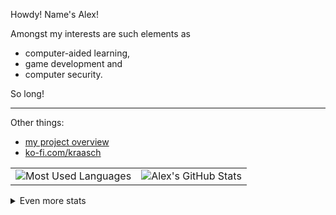 
Howdy! Name's Alex!

Amongst my interests are such elements as

  - computer-aided learning,
  - game development and
  - computer security.


So long!

---

Other things:

  - [my project overview](./info/overview.md)
  - [ko-fi.com/kraasch](https://ko-fi.com/kraasch)

<table>
  <tr>
    <td>
      <img src="https://github-readme-stats.vercel.app/api/top-langs/?username=kraasch&layout=compact&hide_border=true&theme=transparent&text_color=38bdae&langs_count=12&cache_seconds=86400" alt="Most Used Languages" />
    </td>
    <td>
      <img src="https://github-readme-stats.vercel.app/api?username=kraasch&custom_title=Alexes%20GitHub%20Stats&show_icons=true&hide_border=true&theme=transparent&text_color=38bdae&cache_seconds=86400" alt="Alex's GitHub Stats" />
    </td>
  </tr>
</table>

<details>
  <summary>Even more stats</summary>
  <br />
  More <a href="https://github-profile-summary-cards.vercel.app/demo.html">Github stats</a>.
  <br />
  <img src="http://github-profile-summary-cards.vercel.app/api/cards/profile-details?username=kraasch&theme=aura" alt="general" width="600"/>
  <br />
  <img src="http://github-profile-summary-cards.vercel.app/api/cards/repos-per-language?username=kraasch&theme=aura" alt="languages by repo" width="299"/><img src="http://github-profile-summary-cards.vercel.app/api/cards/most-commit-language?username=kraasch&theme=aura" alt="languages by commit" width="299"/>
  <br />
  <img src="http://github-profile-summary-cards.vercel.app/api/cards/stats?username=kraasch&theme=aura" alt="stats" width="299"/><img src="http://github-profile-summary-cards.vercel.app/api/cards/productive-time?username=kraasch&theme=aura&utcOffset=8" alt="commits" width="299"/>
</details>

